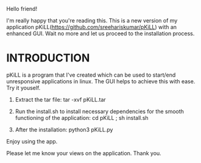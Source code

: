 Hello friend!

I'm really happy that you're reading this.
This is a new version of my application pKiLL(https://github.com/sreehariskumar/pKiLL) with an enhanced GUI.
Wait no more and let us proceed to the installation process.


INTRODUCTION
============
pKiLL is a program that I've created which can be used to start/end unresponsive applications in linux. The GUI helps to achieve this with ease. Try it youself.

1. Extract the tar file:
   tar -xvf pKiLL.tar

2. Run the install.sh to install necessary dependencies for the smooth functioning of the application:
   cd pKiLL ; sh install.sh

3. After the installation:
   python3 pKiLL.py


Enjoy using the app.


Please let me know your views on the application.
Thank you.
